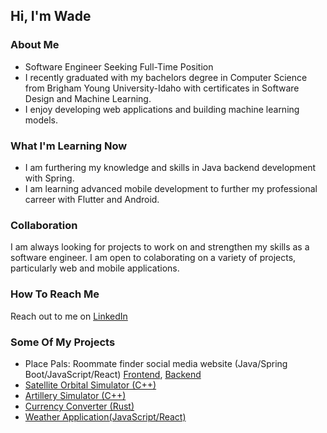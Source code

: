 ## Hi, I'm Wade

<!--
**withersw/withersw** is a ✨ _special_ ✨ repository because its `README.md` (this file) appears on your GitHub profile.

Here are some ideas to get you started:

- 🔭 I’m currently working on ...
- 🌱 I’m currently getting my de ...
- 👯 I’m looking to collaborate on ...
- 🤔 I’m looking for help with ...
- 💬 Ask me about ...
- 📫 How to reach me: ...
- 😄 Pronouns: ...
- ⚡ Fun fact: ...
-->

### About Me
- Software Engineer Seeking Full-Time Position 
- I recently graduated with my bachelors degree in Computer Science from Brigham Young University-Idaho with certificates in Software Design and Machine Learning. 
- I enjoy developing web applications and building machine learning models. 

### What I'm Learning Now
- I am furthering my knowledge and skills in Java backend development with Spring.
- I am learning advanced mobile development to further my professional carreer with Flutter and Android.

### Collaboration
I am always looking for projects to work on and strengthen my skills as a software engineer. I am open to colaborating on a variety of projects, particularly web and mobile applications. 

### How To Reach Me
Reach out to me on [LinkedIn](https://www.linkedin.com/in/wade-withers/)

### Some Of My Projects
* Place Pals: Roommate finder social media website (Java/Spring Boot/JavaScript/React) [Frontend](https://github.com/withersw/placepals), [Backend](https://github.com/withersw/placepals-backend)
* [Satellite Orbital Simulator (C++)](https://github.com/aracaraujo/Orbital)
* [Artillery Simulator (C++)](https://github.com/withersw/Artillery-Simulator-)
* [Currency Converter (Rust)](https://github.com/withersw/Currencey-Converter)
* [Weather Application(JavaScript/React)](https://github.com/withersw/Weather-App)

